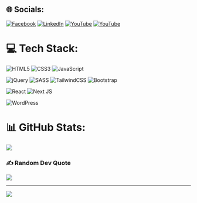 
## 🌐 Socials:
[![Facebook](https://img.shields.io/badge/Facebook-%231877F2.svg?logo=Facebook&logoColor=white)](https://facebook.com/barmajli2) 
[![LinkedIn](https://img.shields.io/badge/LinkedIn-%230077B5.svg?logo=linkedin&logoColor=white)](https://linkedin.com/in/barmajli2) 
[![YouTube](https://img.shields.io/badge/YouTube-%23FF0000.svg?logo=YouTube&logoColor=white)](https://youtube.com/@barmajli2) 
[![YouTube](https://img.shields.io/badge/WhatsApp-%19c50b.svg?logo=WhatsApp&logoColor=white)](https://wsend.co/201151101537) 

# 💻 Tech Stack:
![HTML5](https://img.shields.io/badge/html5-%23E34F26.svg?style=for-the-badge&logo=html5&logoColor=white) 
![CSS3](https://img.shields.io/badge/css3-%231572B6.svg?style=for-the-badge&logo=css3&logoColor=white) 
![JavaScript](https://img.shields.io/badge/javascript-%23323330.svg?style=for-the-badge&logo=javascript&logoColor=%23F7DF1E) 

![jQuery](https://img.shields.io/badge/jquery-%230769AD.svg?style=for-the-badge&logo=jquery&logoColor=white) 
![SASS](https://img.shields.io/badge/SASS-hotpink.svg?style=for-the-badge&logo=SASS&logoColor=white) 
![TailwindCSS](https://img.shields.io/badge/tailwindcss-%2338B2AC.svg?style=for-the-badge&logo=tailwind-css&logoColor=white) 
![Bootstrap](https://img.shields.io/badge/bootstrap-%238511FA.svg?style=for-the-badge&logo=bootstrap&logoColor=white)

![React](https://img.shields.io/badge/react-%2320232a.svg?style=for-the-badge&logo=react&logoColor=%2361DAFB) 
![Next JS](https://img.shields.io/badge/Next-black?style=for-the-badge&logo=next.js&logoColor=white) 

![WordPress](https://img.shields.io/badge/WordPress-%23117AC9.svg?style=for-the-badge&logo=WordPress&logoColor=white) 
# 📊 GitHub Stats:
![](https://github-readme-stats.vercel.app/api?username=barmajli2&theme=dark&hide_border=true&include_all_commits=false&count_private=false)<br/>

### ✍️ Random Dev Quote
![](https://quotes-github-readme.vercel.app/api?type=horizontal&theme=radical)

---
[![](https://visitcount.itsvg.in/api?id=barmajli2&icon=0&color=0)](https://visitcount.itsvg.in)

<!-- Proudly created with GPRM ( https://gprm.itsvg.in ) -->
